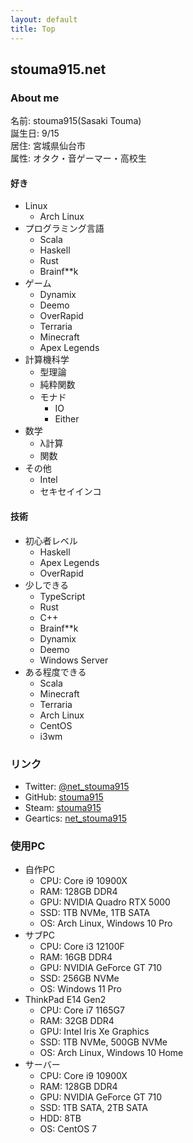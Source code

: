 ```yaml
---
layout: default
title: Top
---
```


## stouma915.net

### About me
名前: stouma915(Sasaki Touma)<br>
誕生日: 9/15<br>
居住: 宮城県仙台市<br>
属性: オタク・音ゲーマー・高校生<br>
#### 好き
- Linux
  - Arch Linux
- プログラミング言語
  - Scala
  - Haskell
  - Rust
  - Brainf\*\*k
- ゲーム
  - Dynamix
  - Deemo
  - OverRapid
  - Terraria
  - Minecraft
  - Apex Legends
- 計算機科学
  - 型理論
  - 純粋関数
  - モナド
    - IO
    - Either
- 数学
  - λ計算
  - 関数
- その他
  - Intel
  - セキセイインコ

#### 技術
- 初心者レベル
  - Haskell
  - Apex Legends
  - OverRapid
- 少しできる
  - TypeScript
  - Rust
  - C++
  - Brainf\*\*k
  - Dynamix
  - Deemo
  - Windows Server
- ある程度できる
  - Scala
  - Minecraft
  - Terraria
  - Arch Linux
  - CentOS
  - i3wm

### リンク
* Twitter: [@net_stouma915](https://twitter.com/net_stouma915)
* GitHub: [stouma915](https://github.com/stouma915)
* Steam: [stouma915](https://steamcommunity.com/profiles/76561199242758778)
* Geartics: [net_stouma915](https://www.geartics.com/net_stouma915)

### 使用PC
- 自作PC
  - CPU: Core i9 10900X
  - RAM: 128GB DDR4
  - GPU: NVIDIA Quadro RTX 5000
  - SSD: 1TB NVMe, 1TB SATA
  - OS: Arch Linux, Windows 10 Pro
- サブPC
  - CPU: Core i3 12100F
  - RAM: 16GB DDR4
  - GPU: NVIDIA GeForce GT 710
  - SSD: 256GB NVMe
  - OS: Windows 11 Pro
- ThinkPad E14 Gen2
  - CPU: Core i7 1165G7
  - RAM: 32GB DDR4
  - GPU: Intel Iris Xe Graphics
  - SSD: 1TB NVMe, 500GB NVMe
  - OS: Arch Linux, Windows 10 Home
- サーバー
  - CPU: Core i9 10900X
  - RAM: 128GB DDR4
  - GPU: NVIDIA GeForce GT 710
  - SSD: 1TB SATA, 2TB SATA
  - HDD: 8TB
  - OS: CentOS 7
